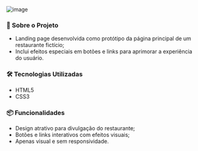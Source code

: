 ![image](https://github.com/user-attachments/assets/ddb34cf5-218b-41df-9c61-222443ac9d08)


### 📂 Sobre o Projeto

* Landing page desenvolvida como protótipo da página principal de um restaurante fictício;
* Inclui efeitos especiais em botões e links para aprimorar a experiência do usuário.
  
### 🛠 Tecnologias Utilizadas

* HTML5
* CSS3
  
### 📦 Funcionalidades

* Design atrativo para divulgação do restaurante;
* Botões e links interativos com efeitos visuais;
* Apenas visual e sem responsividade.
